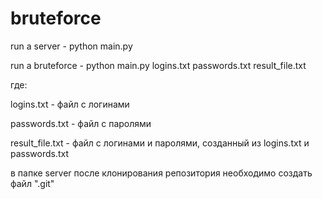 # bruteforce

run a server
    - python main.py
    
    
run a bruteforce
    - python main.py logins.txt passwords.txt result_file.txt
    
где:    

logins.txt - файл с логинами

passwords.txt - файл с паролями

result_file.txt - файл с логинами и паролями, созданный из logins.txt и passwords.txt

в папке server после клонирования репозитория необходимо создать файл ".git"

